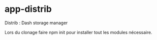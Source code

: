 # app-distrib
Distrib : Dash storage manager

Lors du clonage faire npm init pour installer tout les modules nécessaire.
